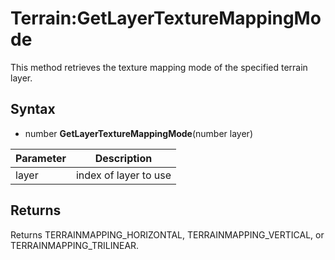 # Terrain:GetLayerTextureMappingMode

This method retrieves the texture mapping mode of the specified terrain layer.

## Syntax

- number **GetLayerTextureMappingMode**(number layer)

| Parameter | Description |
|---|---|
| layer | index of layer to use |

## Returns

Returns TERRAINMAPPING_HORIZONTAL, TERRAINMAPPING_VERTICAL, or TERRAINMAPPING_TRILINEAR.
